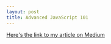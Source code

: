```yaml
---
layout: post
title: Advanced JavaScript 101
---
```


[Here's the link to my article on Medium](https://medium.com/@neidz44/advanced-javascript-101-prototypes-adding-functions-to-object-constructors-within-iifes-868bdfcc6d31)
